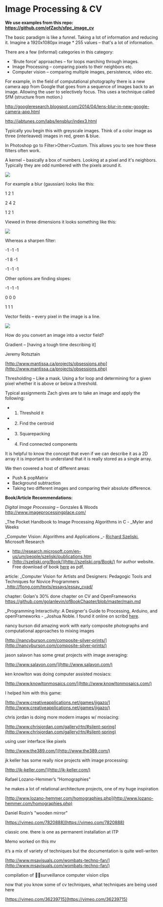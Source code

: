 # Image Processing & CV

**We use examples from this repo: [](https://github.com/ofZach/sfpc_image_cv)https://github.com/ofZach/sfpc_image_cv**

The basic paradigm is like a funnel. Taking a lot of information and reducing it. Imagine a 1920x1080px image * 255 values – that's a lot of information. 

There are a few (informal) categories in this category: 

*   'Brute force' approaches – for loops marching through images. 
*   Image Processing – comparing pixels to their neighbors etc. 
*   Computer vision – comparing multiple images, persistence, video etc.

For example, in the field of computational photography there is a new camera app from Google that goes from a sequence of images back to an image. Allowing the user to selectively focus. This uses a technique called SfM (structure from motion.)

[](http://googleresearch.blogspot.com/2014/04/lens-blur-in-new-google-camera-app.html)http://googleresearch.blogspot.com/2014/04/lens-blur-in-new-google-camera-app.html

[](http://jabtunes.com/labs/lensblur/index3.html)http://jabtunes.com/labs/lensblur/index3.html

Typically you begin this with greyscale images. Think of a color image as three (interleaved) images in red, green & blue. 

In Photoshop go to Filter>Other>Custom. This allows you to see how these filters often work. 

A kernel – basically a box of numbers. Looking at a pixel and it's neighbors. Typically they are odd numbered with the pixels around it. 

![](https://wiki.hexagongeospatial.com/images/1/1c/Enhance_spatial_convolution_kernel_1.png)

For example a blur (gaussian) looks like this: 

1       2       1

2      4      2

1       2       1

Viewed in three dimensions it looks something like this: 

![](http://www.emeraldinsight.com/content_images/fig/1270790407028.png)

Whereas a sharpen filter: 

-1      -1      -1 

-1       8     -1  

-1      -1      -1

Other options are finding slopes:

-1      -1      -1 

 0      0      0  

 1       1        1

Vector fields – every pixel in the image is a line. 

![](https://hackpad-attachments.s3.amazonaws.com/hackpad.com_Agh7ZbiSx4X_p.155968_1398794635460_VectorFields.gif)

How do you convert an image into a vector field? 

Gradient – [having a tough time describing it]

Jeremy Rotsztain

[](http://www.mantissa.ca/projects/obsessions.php)[http://www.mantissa.ca/projects/obsessions.php](http://www.mantissa.ca/projects/obsessions.php)

Thresholding – Like a mask. Using a for loop and determining for a given pixel whether it is above or below a threshold. 

Typical assignments Zach gives are to take an image and apply the following:

*   1. Threshold it
*   2. Find the centroid
*   3. Squarepacking
*   4. Find connected components

It is helpful to know the concept that even if we can describe it as a 2D array it is important to understand that it is really stored as a single array. 

We then covered a host of different areas:

*   Push & popMatrix
*   Background subtraction
*   Taking two different images and comparing their absolute difference. 

**Book/Article Recommendations:**

_Digital Image Processing_ – Gonzales & Woods [](http://www.imageprocessingplace.com/)http://www.imageprocessingplace.com/

_The Pocket Handbook to Image Processing Algorithms in C - _Myler and Weeks

_Computer Vision: Algorithms and Applications _- [Richard Szeliski](http://research.microsoft.com/~szeliski), Microsoft Research

*   [](http://research.microsoft.com/en-us/um/people/szeliski/publications.htm)http://research.microsoft.com/en-us/um/people/szeliski/publications.htm
*   [](http://szeliski.org/Book/)[http://szeliski.org/Book/](http://szeliski.org/Book/) for author website. Free download of book [here](http://szeliski.org/Book/drafts/SzeliskiBook_20100903_draft.pdf) as pdf.

article: _Computer Vision for Artists and Designers: Pedagogic Tools and Techniques for Novice Programmers _[](http://flong.com/texts/essays/essay_cvad/)http://flong.com/texts/essays/essay_cvad/

chapter: Golan's 30% done chapter on CV and OpenFrameworks [](https://github.com/golanlevin/ofBookChapter/blob/master/main.md)https://github.com/golanlevin/ofBookChapter/blob/master/main.md

_Programming Interactivity: A Designer's Guide to Processing, Arduino, and openFrameworks - _Joshua Noble. I found it online on scribd [here](http://www.scribd.com/doc/63761742/Programming-Interactivity-A-Designer-s-Guide-to-Processing-Arduino-and-Openframeworks).

nancy burson did amazing work with early composite photographs and computational approaches to mixing images

[](http://nancyburson.com/composite-silver-prints/)[http://nancyburson.com/composite-silver-prints/](http://nancyburson.com/composite-silver-prints/)

jason salavon has some great projects with image averaging: 

[](http://www.salavon.com/)[http://www.salavon.com/](http://www.salavon.com/)

ken knowlton was doing computer assisted mosiacs: 

[](http://www.knowltonmosaics.com/)[http://www.knowltonmosaics.com/](http://www.knowltonmosaics.com/)

I helped him with this game: 

[](http://www.creativeapplications.net/games/jigazo/)[http://www.creativeapplications.net/games/jigazo/](http://www.creativeapplications.net/games/jigazo/)

chris jordan is doing more modern images w/ mosiacing: 

[](http://www.chrisjordan.com/gallery/rtn/#silent-spring)[http://www.chrisjordan.com/gallery/rtn/#silent-spring](http://www.chrisjordan.com/gallery/rtn/#silent-spring)

using user interface like pixels

[](http://www.the389.com/)[http://www.the389.com/](http://www.the389.com/)

jk keller has some really nice projects with image processing: 

[](http://jk-keller.com/)[http://jk-keller.com/](http://jk-keller.com/)

Rafael Lozano-Hemmer’s “Homographies"

he makes a lot of relational architecture projects, one of my huge inspiration

[](http://www.lozano-hemmer.com/homographies.php)[http://www.lozano-hemmer.com/homographies.php](http://www.lozano-hemmer.com/homographies.php)

Daniel Rozin’s "wooden mirror"

[](https://vimeo.com/7820888)[https://vimeo.com/7820888](https://vimeo.com/7820888)

classic one. there is one as permanent installation at ITP

Memo worked on this mv

it’s a mix of variety of techniques but the documentation is quite well-writen

[](http://www.msavisuals.com/wombats-techno-fan/)[http://www.msavisuals.com/wombats-techno-fan/](http://www.msavisuals.com/wombats-techno-fan/)

compilation of surveillance computer vision clips

now that you know some of cv techniques, what techniques are being used here

[](https://vimeo.com/36239715)[https://vimeo.com/36239715](https://vimeo.com/36239715)